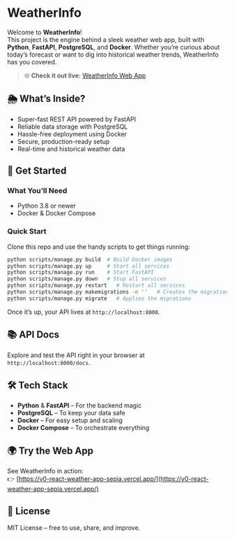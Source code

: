 # WeatherInfo

Welcome to **WeatherInfo**!  
This project is the engine behind a sleek weather web app, built with **Python**, **FastAPI**, **PostgreSQL**, and **Docker**. Whether you’re curious about today’s forecast or want to dig into historical weather trends, WeatherInfo has you covered.

> 🌐 **Check it out live:** [WeatherInfo Web App](https://v0-react-weather-app-sepia.vercel.app/)

## 🌦️ What’s Inside?

- Super-fast REST API powered by FastAPI
- Reliable data storage with PostgreSQL
- Hassle-free deployment using Docker
- Secure, production-ready setup
- Real-time and historical weather data

## 🚀 Get Started

### What You’ll Need

- Python 3.8 or newer
- Docker & Docker Compose

### Quick Start

Clone this repo and use the handy scripts to get things running:

```bash
python scripts/manage.py build  # Build Docker images
python scripts/manage.py up     # Start all services
python scripts/manage.py run    # Start FastAPI
python scripts/manage.py down   # Stop all services
python scripts/manage.py restart   # Restart all services
python scripts/manage.py makemigrations -m ''   # Creates the migration files
python scripts/manage.py migrate   # Applies the migrations

```

Once it’s up, your API lives at `http://localhost:8000`.

## 📚 API Docs

Explore and test the API right in your browser at  
`http://localhost:8000/docs`.

## 🛠️ Tech Stack

- **Python** & **FastAPI** – For the backend magic
- **PostgreSQL** – To keep your data safe
- **Docker** – For easy setup and scaling
- **Docker Compose** – To orchestrate everything

## 🌍 Try the Web App

See WeatherInfo in action:  
👉 [https://v0-react-weather-app-sepia.vercel.app/](https://v0-react-weather-app-sepia.vercel.app/)

## 📄 License

MIT License – free to use, share, and improve.


